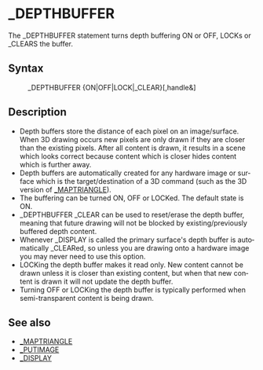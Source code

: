<style>pre.codeide, pre.outputfixed, .outputcrt0 { background-color: #000 !important; color: #FFF !important; }</style><!DOCTYPE html>
<html class="client-nojs" dir="ltr" lang="en">
<head>
<title>_DEPTHBUFFER - QB64 Phoenix Edition Wiki</title>
</head>
<body class="mediawiki ltr sitedir-ltr mw-hide-empty-elt ns-0 ns-subject page-DEPTHBUFFER rootpage-DEPTHBUFFER skin-vector action-view skin-vector-legacy vector-feature-language-in-header-enabled vector-feature-language-in-main-page-header-disabled vector-feature-language-alert-in-sidebar-disabled vector-feature-sticky-header-disabled vector-feature-sticky-header-edit-disabled vector-feature-table-of-contents-disabled vector-feature-visual-enhancement-next-disabled">
<div class="mw-body" id="content" role="main">
<a id="top"></a>
<h1 class="firstHeading mw-first-heading" id="firstHeading">_DEPTHBUFFER</h1>
<div class="vector-body" id="bodyContent">
<div class="mw-body-content mw-content-ltr" dir="ltr" id="mw-content-text" lang="en"><div class="mw-parser-output"><p>The <a class="mw-selflink selflink">_DEPTHBUFFER</a> statement turns depth buffering ON or OFF, LOCKs or _CLEARS the buffer.
</p>
<h2><span class="mw-headline" id="Syntax">Syntax</span></h2>
<dl><dd><a class="mw-selflink selflink">_DEPTHBUFFER</a> {ON|OFF|LOCK|_CLEAR}[,handle&amp;]</dd></dl>
<p>
</p>
<h2><span class="mw-headline" id="Description">Description</span></h2>
<ul><li>Depth buffers store the distance of each pixel on an image/surface. When 3D drawing occurs new pixels are only drawn if they are closer than the existing pixels. After all content is drawn, it results in a scene which looks correct because content which is closer hides content which is further away.</li>
<li>Depth buffers are automatically created for any hardware image or surface which is the target/destination of a 3D command (such as the 3D version of <a href="MAPTRIANGLE" title="MAPTRIANGLE">_MAPTRIANGLE</a>).</li>
<li>The buffering can be turned ON, OFF or LOCKed. The default state is ON.</li>
<li><a class="mw-selflink selflink">_DEPTHBUFFER</a> _CLEAR can be used to reset/erase the depth buffer, meaning that future drawing will not be blocked by existing/previously buffered depth content.</li>
<li>Whenever _DISPLAY is called the primary surface's depth buffer is automatically _CLEARed, so unless you are drawing onto a hardware image you may never need to use this option.</li>
<li>LOCKing the depth buffer makes it read only. New content cannot be drawn unless it is closer than existing content, but when that new content is drawn it will not update the depth buffer.</li>
<li>Turning OFF or LOCKing the depth buffer is typically performed when semi-transparent content is being drawn.</li></ul>
<p>
</p>
<h2><span class="mw-headline" id="See_also">See also</span></h2>
<ul><li><a href="MAPTRIANGLE" title="MAPTRIANGLE">_MAPTRIANGLE</a></li>
<li><a href="PUTIMAGE" title="PUTIMAGE">_PUTIMAGE</a></li>
<li><a href="DISPLAY" title="DISPLAY">_DISPLAY</a></li></ul>
<p>
</p>
<!-- 
NewPP limit report
Cached time: 20240715062316
Cache expiry: 86400
Reduced expiry: false
Complications: [show‐toc]
CPU time usage: 0.014 seconds
Real time usage: 0.018 seconds
Preprocessor visited node count: 13/1000000
Post‐expand include size: 545/2097152 bytes
Template argument size: 0/2097152 bytes
Highest expansion depth: 3/100
Expensive parser function count: 0/100
Unstrip recursion depth: 0/20
Unstrip post‐expand size: 0/5000000 bytes
-->
<!--
Transclusion expansion time report (%,ms,calls,template)
100.00%    9.757      1 -total
 28.63%    2.793      1 Template:PageDescription
 24.83%    2.423      1 Template:PageSyntax
 22.16%    2.162      1 Template:PageNavigation
 20.36%    1.986      1 Template:PageSeeAlso
-->
<!-- Saved in parser cache with key qb64pnix_mw19894-mwmb_:pcache:idhash:113-0!canonical and timestamp 20240715062316 and revision id 7262.
 -->
</div>
</div>
</div>
</div>
</body>
</html>